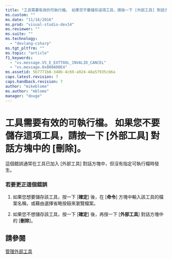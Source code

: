```yaml
---
title: "工具需要有效的可執行檔。 如果您不要儲存這項工具，請按一下 [外部工具] 對話方塊中的 [刪除]。 | Microsoft Docs"
ms.custom: ""
ms.date: "11/16/2016"
ms.prod: "visual-studio-dev14"
ms.reviewer: ""
ms.suite: ""
ms.technology: 
  - "devlang-csharp"
ms.tgt_pltfrm: ""
ms.topic: "article"
f1_keywords: 
  - "vs.message.VS_E_EXTTOOL_INVALID_CANCEL"
  - "vs.message.0x800A00E4"
ms.assetid: 5b7771b8-348b-4c69-a924-48a57935cb6a
caps.latest.revision: 7
caps.handback.revision: 7
author: "mikeblome"
ms.author: "mblome"
manager: "douge"
---
```

# 工具需要有效的可執行檔。 如果您不要儲存這項工具，請按一下 [外部工具] 對話方塊中的 [刪除]。
這個錯誤通常在工具已加入 \[外部工具\] 對話方塊中，但沒有指定可執行檔時發生。  
  
### 若要更正這個錯誤  
  
1.  如果您想要儲存該工具，按一下 \[**確定**\] 後，在 \[**命令**\] 方塊中輸入該工具的檔案名稱，或藉由選擇省略按鈕來瀏覽檔案。  
  
2.  如果您不想儲存該工具，按一下 \[**確定**\] 後，再按一下 \[**外部工具**\] 對話方塊中的 \[**刪除**\]。  
  
## 請參閱  
 [管理外部工具](../ide/managing-external-tools.md)